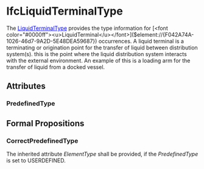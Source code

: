 # IfcLiquidTerminalType

The [<font color="#0000ff"><u>LiquidTerminalType</u></font>]($element://{7758C865-E160-4dd8-BA26-D8333A7274C9}) provides the type information for [<font color="#0000ff"><u>LiquidTerminal</u></font>]($element://{F042A74A-1026-46d7-9A2D-5E48DEA59687}) occurrences.
A liquid terminal is a terminating or origination point for the transfer of liquid between distribution system(s). this is the point where the liquid distribution system interacts with the external environment. An example of this is a loading arm for the transfer of liquid from a docked vessel.

## Attributes

### PredefinedType


## Formal Propositions

### CorrectPredefinedType
The inherited attribute _ElementType_ shall be provided, if the _PredefinedType_ is set to USERDEFINED.
